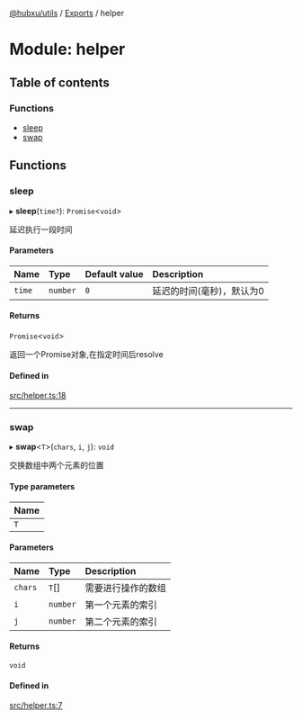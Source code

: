 [@hubxu/utils](../README.md) / [Exports](../modules.md) / helper

# Module: helper

## Table of contents

### Functions

- [sleep](helper.md#sleep)
- [swap](helper.md#swap)

## Functions

### sleep

▸ **sleep**(`time?`): `Promise`<`void`\>

延迟执行一段时间

#### Parameters

| Name | Type | Default value | Description |
| :------ | :------ | :------ | :------ |
| `time` | `number` | `0` | 延迟的时间(毫秒)，默认为0 |

#### Returns

`Promise`<`void`\>

返回一个Promise对象,在指定时间后resolve

#### Defined in

[src/helper.ts:18](https://github.com/core-admin/utils/blob/48a655a/src/helper.ts#L18)

___

### swap

▸ **swap**<`T`\>(`chars`, `i`, `j`): `void`

交换数组中两个元素的位置

#### Type parameters

| Name |
| :------ |
| `T` |

#### Parameters

| Name | Type | Description |
| :------ | :------ | :------ |
| `chars` | `T`[] | 需要进行操作的数组 |
| `i` | `number` | 第一个元素的索引 |
| `j` | `number` | 第二个元素的索引 |

#### Returns

`void`

#### Defined in

[src/helper.ts:7](https://github.com/core-admin/utils/blob/48a655a/src/helper.ts#L7)
